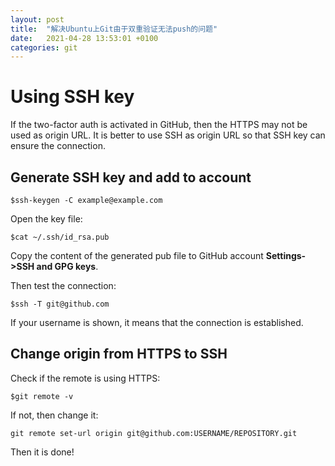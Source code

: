 ```yaml
---
layout: post
title:  "解决Ubuntu上Git由于双重验证无法push的问题"
date:   2021-04-28 13:53:01 +0100
categories: git
---
```


# Using SSH key

If the two-factor auth is activated in GitHub, then the HTTPS may not be used as origin URL. It is better to use SSH as origin URL so that SSH key can ensure the connection.

## Generate SSH key and add to account

```
$ssh-keygen -C example@example.com
```
Open the key file:
```
$cat ~/.ssh/id_rsa.pub
```
Copy the content of the generated pub file to GitHub account **Settings->SSH and GPG keys**.

Then test the connection:
```
$ssh -T git@github.com
```

If your username is shown, it means that the connection is established.

## Change origin from HTTPS to SSH

Check if the remote is using HTTPS:
```
$git remote -v
```

If not, then change it:
```
git remote set-url origin git@github.com:USERNAME/REPOSITORY.git
```

Then it is done!
